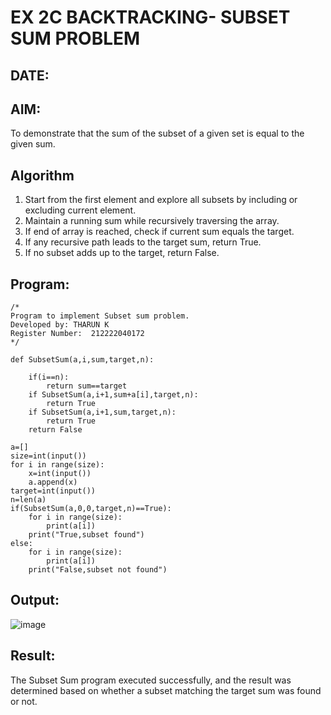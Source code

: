 # EX 2C BACKTRACKING- SUBSET SUM PROBLEM
## DATE:
## AIM:
To demonstrate that the sum of the subset of a given set is equal to the given sum.

## Algorithm
1. Start from the first element and explore all subsets by including or excluding current element.
2. Maintain a running sum while recursively traversing the array.
3. If end of array is reached, check if current sum equals the target.
4. If any recursive path leads to the target sum, return True.
5. If no subset adds up to the target, return False.   

## Program:
```
/*
Program to implement Subset sum problem.
Developed by: THARUN K
Register Number:  212222040172
*/
```
```
def SubsetSum(a,i,sum,target,n):

    if(i==n):
        return sum==target
    if SubsetSum(a,i+1,sum+a[i],target,n):
        return True
    if SubsetSum(a,i+1,sum,target,n):
        return True      
    return False

a=[]
size=int(input())
for i in range(size):
    x=int(input())
    a.append(x)
target=int(input())
n=len(a)
if(SubsetSum(a,0,0,target,n)==True):
    for i in range(size):
        print(a[i])
    print("True,subset found")
else:
    for i in range(size):
        print(a[i])
    print("False,subset not found")
```

## Output:
![image](https://github.com/user-attachments/assets/b2eaa636-01ee-4183-adca-e6cca8b3e469)

## Result:
The Subset Sum program executed successfully, and the result was determined based on whether a subset matching the target sum was found or not.
